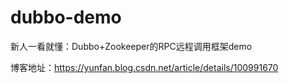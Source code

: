 # dubbo-demo
新人一看就懂：Dubbo+Zookeeper的RPC远程调用框架demo

博客地址：https://yunfan.blog.csdn.net/article/details/100991670